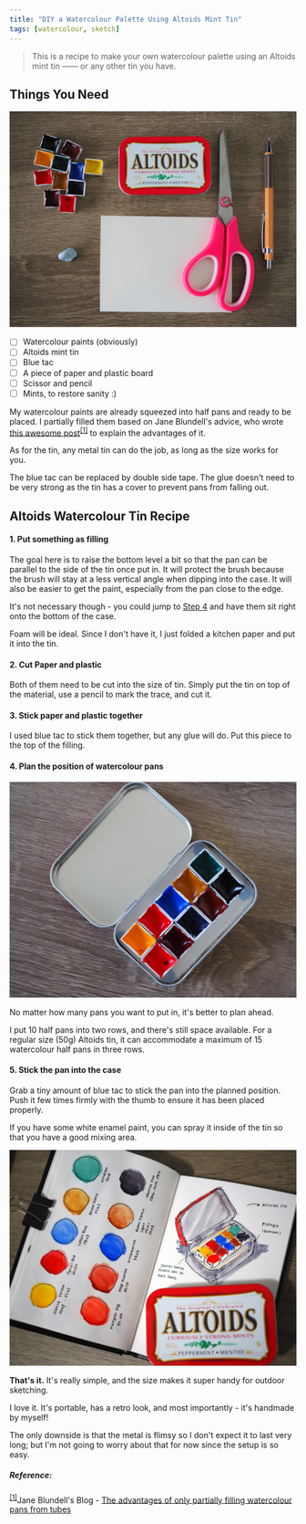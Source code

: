 ```yaml
---
title: "DIY a Watercolour Palette Using Altoids Mint Tin"
tags: [watercolour, sketch]
---
```


> This is a recipe to make your own watercolour palette using an Altoids mint tin —— or any other tin you have.

## Things You Need

![img](materials.jpg)

- [ ] Watercolour paints (obviously)
- [ ] Altoids mint tin
- [ ] Blue tac
- [ ] A piece of paper and plastic board
- [ ] Scissor and pencil
- [ ] Mints, to restore sanity :)

<!-- ![img](halfpan.jpg) -->

My watercolour paints are already squeezed into half pans and ready to be placed. I partially filled them based on Jane Blundell's advice, who wrote [this awesome post](https://janeblundellart.blogspot.com/2013/05/the-advantages-of-only-partially.html)<sup id="jane">[[1]](#user-ref)</sup> to explain the advantages of it.

As for the tin, any metal tin can do the job, as long as the size works for you.

The blue tac can be replaced by double side tape. The glue doesn't need to be very strong as the tin has a cover to prevent pans from falling out.

## Altoids Watercolour Tin Recipe

#### 1. Put something as filling

The goal here is to raise the bottom level a bit so that the pan can be parallel to the side of the tin once put in. It will protect the brush because the brush will stay at a less vertical angle when dipping into the case. It will also be easier to get the paint, especially from the pan close to the edge.

It's not necessary though - you could jump to [Step 4](#4-plan-the-position-of-watercolour-pans) and have them sit right onto the bottom of the case.

Foam will be ideal. Since I don't have it, I just folded a kitchen paper and put it into the tin.

#### 2. Cut Paper and plastic

Both of them need to be cut into the size of tin. Simply put the tin on top of the material, use a pencil to mark the trace, and cut it.

#### 3. Stick paper and plastic together

I used blue tac to stick them together, but any glue will do. Put this piece to the top of the filling.

#### 4. Plan the position of watercolour pans

![img](altoidstin.jpg)

No matter how many pans you want to put in, it's better to plan ahead.

I put 10 half pans into two rows, and there's still space available. For a regular size (50g) Altoids tin, it can accommodate a maximum of 15 watercolour half pans in three rows.

#### 5. Stick the pan into the case

Grab a tiny amount of blue tac to stick the pan into the planned position. Push it few times firmly with the thumb to ensure it has been placed properly.

If you have some white enamel paint, you can spray it inside of the tin so that you have a good mixing area.

![img](sketch.jpg)

**That's it.** It's really simple, and the size makes it super handy for outdoor sketching.

I love it. It's portable, has a retro look, and most importantly - it's handmade by myself!

The only downside is that the metal is flimsy so I don't expect it to last very long; but I'm not going to worry about that for now since the setup is so easy.

##### Reference:

<sup>[[1]](#jane)</sup>Jane Blundell's Blog - [The advantages of only partially filling watercolour pans from tubes](https://janeblundellart.blogspot.com/2013/05/the-advantages-of-only-partially.html)
